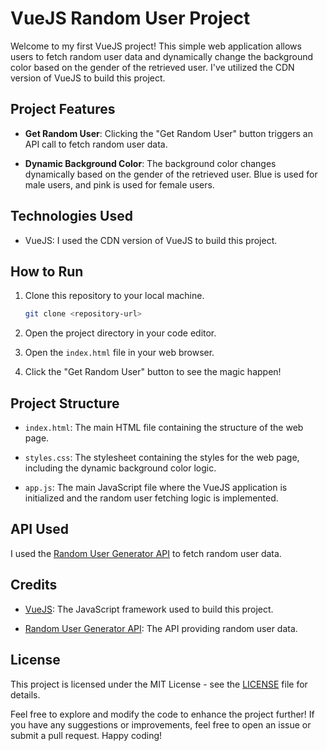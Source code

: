 # VueJS Random User Project

Welcome to my first VueJS project! This simple web application allows users to fetch random user data and dynamically change the background color based on the gender of the retrieved user. I've utilized the CDN version of VueJS to build this project.

## Project Features

- **Get Random User**: Clicking the "Get Random User" button triggers an API call to fetch random user data.

- **Dynamic Background Color**: The background color changes dynamically based on the gender of the retrieved user. Blue is used for male users, and pink is used for female users.

## Technologies Used

- VueJS: I used the CDN version of VueJS to build this project.

## How to Run

1. Clone this repository to your local machine.
    ```bash
    git clone <repository-url>
    ```

2. Open the project directory in your code editor.

3. Open the `index.html` file in your web browser.

4. Click the "Get Random User" button to see the magic happen!

## Project Structure

- `index.html`: The main HTML file containing the structure of the web page.

- `styles.css`: The stylesheet containing the styles for the web page, including the dynamic background color logic.

- `app.js`: The main JavaScript file where the VueJS application is initialized and the random user fetching logic is implemented.

## API Used

I used the [Random User Generator API](https://randomuser.me/) to fetch random user data.

## Credits

- [VueJS](https://vuejs.org/): The JavaScript framework used to build this project.

- [Random User Generator API](https://randomuser.me/): The API providing random user data.

## License

This project is licensed under the MIT License - see the [LICENSE](LICENSE) file for details.

Feel free to explore and modify the code to enhance the project further! If you have any suggestions or improvements, feel free to open an issue or submit a pull request. Happy coding!
